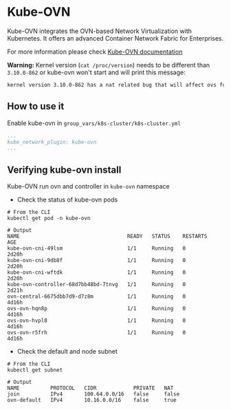 # Kube-OVN

Kube-OVN integrates the OVN-based Network Virtualization with Kubernetes. It offers an advanced Container Network Fabric for Enterprises.

For more information please check [Kube-OVN documentation](https://github.com/alauda/kube-ovn)

**Warning:** Kernel version (`cat /proc/version`) needs to be different than `3.10.0-862` or kube-ovn won't start and will print this message:

```bash
kernel version 3.10.0-862 has a nat related bug that will affect ovs function, please update to a version greater than 3.10.0-898
```

## How to use it

Enable kube-ovn in `group_vars/k8s-cluster/k8s-cluster.yml`

```yml
...
kube_network_plugin: kube-ovn
...
```

## Verifying kube-ovn install

Kube-OVN run ovn and controller in `kube-ovn` namespace

* Check the status of kube-ovn pods

```ShellSession
# From the CLI
kubectl get pod -n kube-ovn

# Output
NAME                                   READY   STATUS    RESTARTS   AGE
kube-ovn-cni-49lsm                     1/1     Running   0          2d20h
kube-ovn-cni-9db8f                     1/1     Running   0          2d20h
kube-ovn-cni-wftdk                     1/1     Running   0          2d20h
kube-ovn-controller-68d7bb48bd-7tnvg   1/1     Running   0          2d21h
ovn-central-6675dbb7d9-d7z8m           1/1     Running   0          4d16h
ovs-ovn-hqn8p                          1/1     Running   0          4d16h
ovs-ovn-hvpl8                          1/1     Running   0          4d16h
ovs-ovn-r5frh                          1/1     Running   0          4d16h
```

* Check the default and node subnet

```ShellSession
# From the CLI
kubectl get subnet

# Output
NAME          PROTOCOL   CIDR            PRIVATE   NAT
join          IPv4       100.64.0.0/16   false     false
ovn-default   IPv4       10.16.0.0/16    false     true
```
